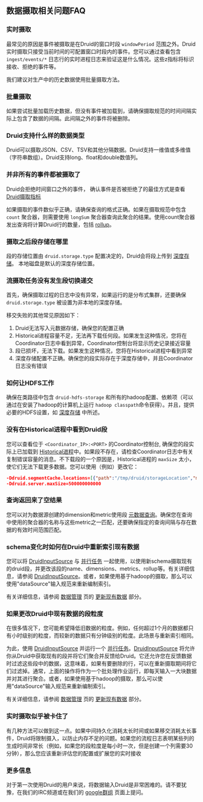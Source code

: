<!-- toc -->

<script async src="https://pagead2.googlesyndication.com/pagead/js/adsbygoogle.js"></script>
<ins class="adsbygoogle"
     style="display:block; text-align:center;"
     data-ad-layout="in-article"
     data-ad-format="fluid"
     data-ad-client="ca-pub-8828078415045620"
     data-ad-slot="7586680510"></ins>
<script>
     (adsbygoogle = window.adsbygoogle || []).push({});
</script>

## 数据摄取相关问题FAQ
### 实时摄取

最常见的原因是事件被摄取是在Druid的窗口时段 `windowPeriod` 范围之外。Druid实时摄取只接受当前时间的可配置窗口时段内的事件。您可以通过查看包含 `ingest/events/*` 日志行的实时进程日志来验证这是什么情况。这些z指标将标识接收、拒绝的事件等。

我们建议对生产中的历史数据使用批量摄取方法。

### 批量摄取

如果尝试批量加载历史数据，但没有事件被加载到，请确保摄取规范的时间间隔实际上包含了数据的间隔。此间隔之外的事件将被删除。

### Druid支持什么样的数据类型

Druid可以摄取JSON、CSV、TSV和其他分隔数据。Druid支持一维值或多维值（字符串数组）。Druid支持long、float和double数值列。

### 并非所有的事件都被摄取了

Druid会拒绝时间窗口之外的事件， 确认事件是否被拒绝了的最佳方式是查看 [Druid摄取指标](../Operations/metrics.md)

如果摄取的事件数似乎正确，请确保查询的格式正确。如果在摄取规范中包含 `count` 聚合器，则需要使用 `longSum` 聚合器查询此聚合的结果。使用count聚合器发出查询将计算Druid行的数量，包括 [rollup](ingestion.md#rollup)。

### 摄取之后段存储在哪里

段的存储位置由 `druid.storage.type` 配置决定的，Druid会将段上传到 [深度存储](../Design/Deepstorage.md)。 本地磁盘是默认的深度存储位置。

### 流摄取任务没有发生段切换递交

首先，确保摄取过程的日志中没有异常，如果运行的是分布式集群，还要确保 `druid.storage.type` 被设置为非本地的深度存储。

移交失败的其他常见原因如下：

1. Druid无法写入元数据存储，确保您的配置正确
2. Historical进程容量不足，无法再下载任何段。如果发生这种情况，您将在Coordinator日志中看到异常，Coordinator控制台将显示历史记录接近容量
3. 段已损坏，无法下载。如果发生这种情况，您将在Historical进程中看到异常
4. 深度存储配置不正确。确保您的段实际存在于深度存储中，并且Coordinator日志没有错误

### 如何让HDFS工作

确保在类路径中包含 `druid-hdfs-storage` 和所有的hadoop配置、依赖项（可以通过在安装了hadoop的计算机上运行 `hadoop classpath`命令获得）。并且，提供必要的HDFS设置，如 [深度存储](../Design/Deepstorage.md) 中所述。

### 没有在Historical进程中看到Druid段

您可以查看位于 `<Coordinator_IP>:<PORT>` 的Coordinator控制台, 确保您的段实际上已加载到 [Historical进程](../Design/Historical.md)中。如果段不存在，请检查Coordinator日志中有关复制错误容量的消息。不下载段的一个原因是，Historical进程的 `maxSize` 太小，使它们无法下载更多数据。您可以使用（例如）更改它：

```json
-Ddruid.segmentCache.locations=[{"path":"/tmp/druid/storageLocation","maxSize":"500000000000"}]
-Ddruid.server.maxSize=500000000000
```

### 查询返回来了空结果

您可以对为数据源创建的dimension和metric使用段 [元数据查询](../Querying/segmentMetadata.md)。确保您在查询中使用的聚合器的名称与这些metric之一匹配，还要确保指定的查询间隔与存在数据的有效时间范围匹配。

### schema变化时如何在Druid中重新索引现有数据

您可以将 [DruidInputSource](native.md#Druid输入源) 与 [并行任务](native.md#并行任务) 一起使用，以使用新schema摄取现有的druid段，并更改该段的name、dimensions、metrics、rollup等。有关详细信息，请参阅 [DruidInputSource](native.md#Druid输入源)。或者，如果使用基于hadoop的摄取，那么可以使用"dataSource"输入规范来重新编制索引。

有关详细信息，请参阅 [数据管理](datamanage.md) 页的 [更新现有数据](datamanage.md#更新现有的数据) 部分。

### 如果更改Druid中现有数据的段粒度

在很多情况下，您可能希望降低旧数据的粒度。例如，任何超过1个月的数据都只有小时级别的粒度，而较新的数据只有分钟级别的粒度。此场景与重新索引相同。

为此，使用 [DruidInputSource](native.md#Druid输入源) 并运行一个 [并行任务](native.md#并行任务)。[DruidInputSource](native.md#Druid输入源) 将允许你从Druid中获取现有的段并将它们聚合并反馈给Druid。它还允许您在反馈数据时过滤这些段中的数据，这意味着，如果有要删除的行，可以在重新摄取期间将它们过滤掉。通常，上面的操作将作为一个批处理作业运行，即每天输入一大块数据并对其进行聚合。或者，如果使用基于hadoop的摄取，那么可以使用"dataSource"输入规范来重新编制索引。

有关详细信息，请参阅 [数据管理](datamanage.md) 页的 [更新现有数据](datamanage.md#更新现有的数据) 部分。

### 实时摄取似乎被卡住了

有几种方法可以做到这一点。如果中间持久化消耗太长时间或如果移交消耗太长事件，Druid将限制摄入，以防止内存不足的问题。如果您的流程日志表明某些列的生成时间非常长（例如，如果您的段粒度是每小时一次，但是创建一个列需要30分钟），那么您应该重新评估您的配置或扩展您的实时接收

### 更多信息

对于第一次使用Druid的用户来说，将数据输入Druid是非常困难的。请不要犹豫，在我们的IRC频道或在我们的 [google群组](https://groups.google.com/forum/#!forum/druid-user) 页面上提问。